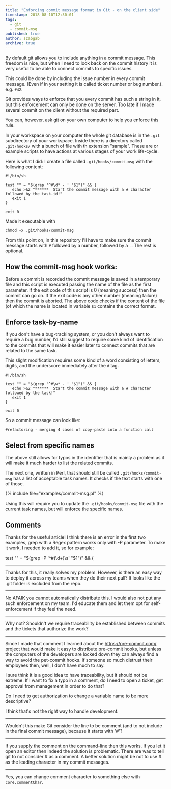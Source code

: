 ```yaml
---
title: "Enforcing commit message format in Git - on the client side"
timestamp: 2018-08-10T12:30:01
tags:
  - git
  - commit-msg
published: true
author: szabgab
archive: true
---
```



By default git allows you to include anything in a commit message. This freedom is nice, but when I need to look back on the commit history it is very useful to be able to connect commits to specific issues.

This could be done by including the issue number in every commit message. (Even if in  your setting it is called ticket number or bug number.). e.g. `#42`.

Git provides ways to enforce that you every commit has such a string in it, but this enforcement can only be done on the server. Too late if I made several commit on the client without the required part.

You can, however, ask git on your own computer to help you enforce this rule.


In your workspace on your computer the whole git database is in the `.git` subdirectory of your workspace. Inside there is a directory called `.git/hooks/` with a bunch of file with th extension "sample". These are or example scripts to have actions at various stages of your work life-cycle.

Here is what I did: I create a file called `.git/hooks/commit-msg` with the following content:

```shell
#!/bin/sh

test "" = "$(grep '^#\d* - ' "$1")" && {
   echo >&2 "******  Start the commit message with a # character followed by the task-id!"
   exit 1
}

exit 0
```

Made it executable with

```
chmod +x .git/hooks/commit-msg
```

From this point on, in this repository I'll have to make sure the commit message starts with
`#` followed by a number, followed by a ` - `. The rest is optional.

## How the commit-msg hook works:

Before a commit is recorded the commit message is saved in a temporary file and this script is executed passing the name of the file as the first parameter. If the exit code of this script is 0 (meaning success) then the commit can go on. If the exit code is any other number (meaning failure) then the commit is aborted. The above code checks if the content of the file (of which the name is located in variable `$1` contains the correct format.


## Enforce task-by-name

If you don't have a bug-tracking system, or you don't always want to require a bug number, I'd still suggest to require some kind of identification to the commits that will make it easier later to connect commits that are related to the same task.

This slight modification requires some kind of a word consisting of letters, digits, and the underscore immediately after the `#` tag.

```shell
#!/bin/sh

test "" = "$(grep '^#\w* - ' "$1")" && {
   echo >&2 "******  Start the commit message with a # character followed by the task!"
   exit 1
}

exit 0
```

So a commit message can look like:

```
#refactoring - merging 4 cases of copy-paste into a function call
```


## Select from specific names

The above still allows for typos in the identifier that is mainly a problem as it will make it much harder to list the related commits.

The next one, written in Perl, that should still be called `.git/hooks/commit-msg` has a list of acceptable task names.
It checks if the text starts with one of those.

{% include file="examples/commit-msg.pl" %}

Using this will require you to update the `.git/hooks/commit-msg` file with the current task names, but will enforce the specific names.

## Comments

Thanks for the useful article! I think there is an error in the first two examples, grep with a Regex pattern works only with -P parameter. To make it work, I needed to add it, so for example:

test "" = "$(grep -P '^#(\d+)\s' "$1")" && {

---

Thanks for this, it really solves my problem. However, is there an easy way to deploy it across my teams when they do their next pull? It looks like the .git folder is excluded from the repo.

---

No AFAIK you cannot automatically distribute this. I would also not put any such enforcement on my team. I'd educate them and let them opt for self-enforcement if they feel the need.

---

Why not? Shouldn't we require traceability be established between commits and the tickets that authorize the work?

---

Since I made that comment I learned about the https://pre-commit.com/ project that would make it easy to distribute pre-commit hooks, but unless the computers of the developers are locked down they can always find a way to avoid the pet-commit hooks. If someone so much distrust their employees then, well, I don't have much to say.

I sure think it is a good idea to have traceability, but it should not be extreme. If I want to fix a typo in a comment, do I need to open a ticket, get approval from management in order to do that?

Do I need to get authorization to change a variable name to be more descriptive?

I think that's not the right way to handle development.


---

Wouldn't this make Git consider the line to be comment (and to not include in the final commit message), because it starts with '#'?

---

If you supply the comment on the command-line then this works. If you let it open an editor then indeed the solution is problematic. There are was to tell git to not consider # as a comment. A better solution might be not to use # as the leading character in my commit messages.

---
Yes, you can change comment character to something else with `core.commentChar`.



